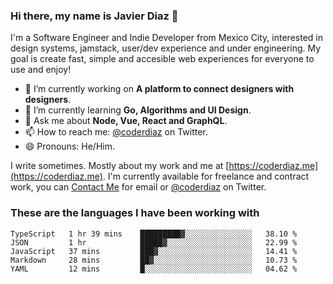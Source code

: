 ### Hi there, my name is Javier Diaz 👋
I'm a Software Engineer and Indie Developer from Mexico City, interested in design systems, jamstack, user/dev experience and under engineering. My goal is create fast, simple and accesible web experiences for everyone to use and enjoy!

<!--
**coderdiaz/coderdiaz** is a ✨ _special_ ✨ repository because its `README.md` (this file) appears on your GitHub profile.

Here are some ideas to get you started:

- 🔭 I’m currently working on ...
- 🌱 I’m currently learning ...
- 👯 I’m looking to collaborate on ...
- 🤔 I’m looking for help with ...
- 💬 Ask me about ...
- 📫 How to reach me: ...
- 😄 Pronouns: ...
- ⚡ Fun fact: ...
-->

- 🔭 I’m currently working on **A platform to connect designers with designers**.
- 🌱 I’m currently learning **Go, Algorithms and UI Design**.
- 💬 Ask me about **Node, Vue, React and GraphQL**.
- 📫 How to reach me: [@coderdiaz](https://twitter.com/coderdiaz) on Twitter.
- 😄 Pronouns: He/Him.

I write sometimes. Mostly about my work and me at [https://coderdiaz.me](https://coderdiaz.me). I'm currently available for freelance and contract work, you can [Contact Me](mailto:hey@coderdiaz.me) for email or [@coderdiaz](https://twitter.com/coderdiaz) on Twitter.

### These are the languages I have been working with
<!--START_SECTION:waka-->
```text
TypeScript   1 hr 39 mins    █████████▓░░░░░░░░░░░░░░░   38.10 % 
JSON         1 hr            █████▓░░░░░░░░░░░░░░░░░░░   22.99 % 
JavaScript   37 mins         ███▓░░░░░░░░░░░░░░░░░░░░░   14.41 % 
Markdown     28 mins         ██▓░░░░░░░░░░░░░░░░░░░░░░   10.73 % 
YAML         12 mins         █░░░░░░░░░░░░░░░░░░░░░░░░   04.62 % 
```
<!--END_SECTION:waka-->